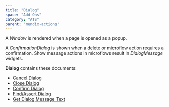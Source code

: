 ```yaml
---
title: "Dialog"
space: "Add-Ons"
category: "ATS"
parent: "mendix-actions"
---
```


<div class="alert alert-info">

A <i>Window</i> is rendered when a page is opened as a popup.

A <i>ConfirmationDialog</i> is shown when a delete or microflow action requires a confirmation. Show message actions in microflows result in <i>DialogMessage</i> widgets.

</div>

**Dialog** contains these documents:

* [Cancel Dialog](cancel-dialog)
* [Close Dialog](close-dialog)
* [Confirm Dialog](confirm-dialog)
* [Find/Assert Dialog](findassert-dialog)
* [Get Dialog Message Text](get-dialog-message-text)
